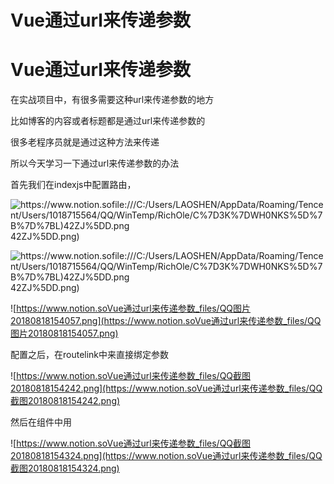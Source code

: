 # Vue通过url来传递参数

# Vue通过url来传递参数

在实战项目中，有很多需要这种url来传递参数的地方

比如博客的内容或者标题都是通过url来传递参数的

很多老程序员就是通过这种方法来传递

所以今天学习一下通过url来传递参数的办法

首先我们在indexjs中配置路由，

![https://www.notion.sofile:///C:/Users/LAOSHEN/AppData/Roaming/Tencent/Users/1018715564/QQ/WinTemp/RichOle/C%7D3K%7DWH0NKS%5D%7B%7D%7BL)42ZJ%5DD.png](https://www.notion.sofile:///C:/Users/LAOSHEN/AppData/Roaming/Tencent/Users/1018715564/QQ/WinTemp/RichOle/C%7D3K%7DWH0NKS%5D%7B%7D%7BL)42ZJ%5DD.png)

![https://www.notion.sofile:///C:/Users/LAOSHEN/AppData/Roaming/Tencent/Users/1018715564/QQ/WinTemp/RichOle/C%7D3K%7DWH0NKS%5D%7B%7D%7BL)42ZJ%5DD.png](https://www.notion.sofile:///C:/Users/LAOSHEN/AppData/Roaming/Tencent/Users/1018715564/QQ/WinTemp/RichOle/C%7D3K%7DWH0NKS%5D%7B%7D%7BL)42ZJ%5DD.png)

![https://www.notion.soVue通过url来传递参数_files/QQ图片20180818154057.png](https://www.notion.soVue通过url来传递参数_files/QQ图片20180818154057.png)

配置之后，在routelink中来直接绑定参数

![https://www.notion.soVue通过url来传递参数_files/QQ截图20180818154242.png](https://www.notion.soVue通过url来传递参数_files/QQ截图20180818154242.png)

然后在组件中用

![https://www.notion.soVue通过url来传递参数_files/QQ截图20180818154324.png](https://www.notion.soVue通过url来传递参数_files/QQ截图20180818154324.png)